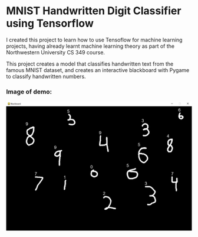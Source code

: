 # MNIST Handwritten Digit Classifier using Tensorflow

I created this project to learn how to use Tensoflow for machine learning projects, having already learnt machine learning theory as part of the Northwestern University CS 349 course. 

This project creates a model that classifies handwritten text from the famous MNIST dataset, and creates an interactive blackboard with Pygame to classify handwritten numbers.

### Image of demo:

![Demo](https://github.com/ikn1062/small-projects/blob/main/MNIST/blackboard.PNG)
